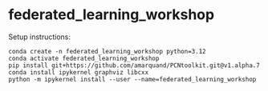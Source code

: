 # federated_learning_workshop

Setup instructions:
```
conda create -n federated_learning_workshop python=3.12
conda activate federated_learning_workshop
pip install git+https://github.com/amarquand/PCNtoolkit.git@v1.alpha.7
conda install ipykernel graphviz libcxx
python -m ipykernel install --user --name=federated_learning_workshop
```
